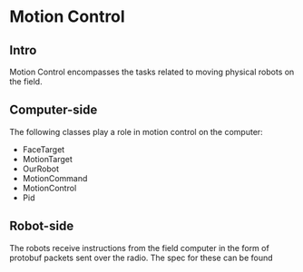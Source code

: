 
# Motion Control

## Intro

Motion Control encompasses the tasks related to moving physical robots on the field.


## Computer-side

The following classes play a role in motion control on the computer:

* FaceTarget
* MotionTarget
* OurRobot
* MotionCommand
* MotionControl
* Pid

## Robot-side

The robots receive instructions from the field computer in the form of protobuf packets sent over the radio.  The spec for these can be found
